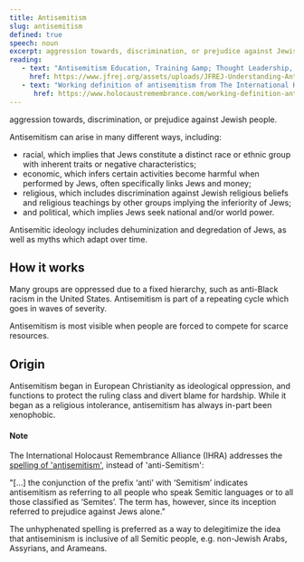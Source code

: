 ```yaml
---
title: Antisemitism
slug: antisemitism
defined: true
speech: noun
excerpt: aggression towards, discrimination, or prejudice against Jewish people.
reading:
   - text: "Antisemitism Education, Training &amp; Thought Leadership, from Jews for Racial &amp; Economic Justice"
     href: https://www.jfrej.org/assets/uploads/JFREJ-Understanding-Antisemitism-November-2017-v1-3-2.pdf
   - text: "Working definition of antisemitism from The International Holocaust Remembrance Alliance (IHRA)"
      href: https://www.holocaustremembrance.com/working-definition-antisemitism
---
```


aggression towards, discrimination, or prejudice against Jewish people.

Antisemitism can arise in many different ways, including:

+ racial, which implies that Jews constitute a distinct race or ethnic group with inherent traits or negative characteristics;
+ economic, which infers certain activities become harmful when performed by Jews, often specifically links Jews and money;
+ religious, which includes discrimination against Jewish religious beliefs and religious teachings by other groups implying the inferiority of Jews;
+ and political, which implies Jews seek national and/or world power.

Antisemitic ideology includes dehuminization and degredation of Jews, as well as myths which adapt over time.

## How it works

Many groups are oppressed due to a fixed hierarchy, such as anti-Black racism in the United States. Antisemitism is part of a repeating cycle which goes in waves of severity.

Antisemitism is most visible when people are forced to compete for scarce resources.

## Origin

Antisemitism began in European Christianity as ideological oppression, and functions to protect the ruling class and divert blame for hardship. While it began as a religious intolerance, antisemitism has always in-part been xenophobic.

#### Note

The International Holocaust Remembrance Alliance (IHRA) addresses the [spelling of 'antisemitism'](https://www.holocaustremembrance.com/antisemitism/spelling-antisemitism), instead of 'anti-Semitism':

"[...] the conjunction of the prefix ‘anti’ with ‘Semitism’ indicates antisemitism as referring to all people who speak Semitic languages or to all those classified as ‘Semites’. The term has, however, since its inception referred to prejudice against Jews alone."

The unhyphenated spelling is preferred as a way to delegitimize the idea that antiseminism is inclusive of all Semitic people, e.g. non-Jewish Arabs, Assyrians, and Arameans.
